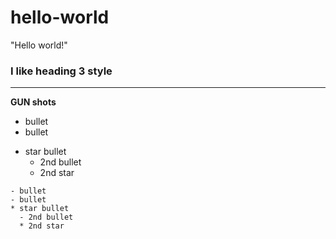 # hello-world
"Hello world!"

### I like heading 3 style
---
**GUN shots**
- bullet
- bullet
* star bullet
  - 2nd bullet
  * 2nd star
  
```
- bullet
- bullet
* star bullet
  - 2nd bullet
  * 2nd star
```

